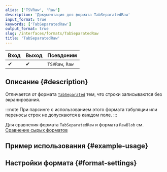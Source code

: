 ```yaml
---
alias: ['TSVRaw', 'Raw']
description: 'Документация для формата TabSeparatedRaw'
input_format: true
keywords: ['TabSeparatedRaw']
output_format: true
slug: /interfaces/formats/TabSeparatedRaw
title: 'TabSeparatedRaw'
---
```


| Вход | Выход | Псевдоним       |
|-------|--------|-----------------|
| ✔     | ✔      | `TSVRaw`, `Raw` |

## Описание {#description}

Отличается от формата [`TabSeparated`](/interfaces/formats/TabSeparated) тем, что строки записываются без экранирования.

:::note
При парсинге с использованием этого формата табуляции или переносы строк не допускаются в каждом поле.
:::

Для сравнения формата `TabSeparatedRaw` и формата `RawBlob` см. [Сравнение сырых форматов](../RawBLOB.md/#raw-formats-comparison)

## Пример использования {#example-usage}

## Настройки формата {#format-settings}
